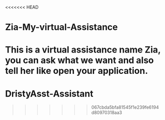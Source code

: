 <<<<<<< HEAD
# Zia-My-virtual-Assistance
This is a virtual assistance name Zia, you can ask what we want and also tell her like open your application.
=======
# DristyAsst-Assistant
>>>>>>> 067cbda5bfa81545f1e239fe6194d80970318aa3
